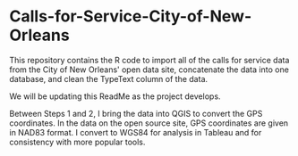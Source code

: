 # Calls-for-Service-City-of-New-Orleans
This repository contains the R code to import all of the calls for service data from the City of New Orleans' open data site, concatenate the data into one database, and clean the TypeText column of the data.

We will be updating this ReadMe as the project develops.

Between Steps 1 and 2, I bring the data into QGIS to convert the GPS coordinates. In the data on the open source site, 
GPS coordinates are given in NAD83 format. I convert to WGS84 for analysis in Tableau and for consistency with more 
popular tools.
